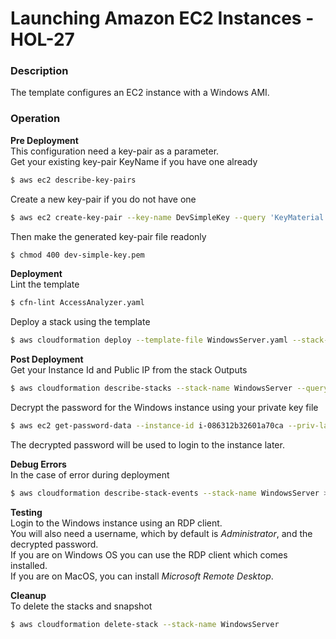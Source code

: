 # Launching Amazon EC2 Instances - HOL-27

### Description

The template configures an EC2 instance with a Windows AMI.

### Operation

**Pre Deployment**  
This configuration need a key-pair as a parameter.  
Get your existing key-pair KeyName if you have one already

```bash
$ aws ec2 describe-key-pairs
```

Create a new key-pair if you do not have one

```bash
$ aws ec2 create-key-pair --key-name DevSimpleKey --query 'KeyMaterial' --output text > dev-simple-key.pem
```

Then make the generated key-pair file readonly

```bash
$ chmod 400 dev-simple-key.pem
```

**Deployment**  
Lint the template

```bash
$ cfn-lint AccessAnalyzer.yaml
```

Deploy a stack using the template

```bash
$ aws cloudformation deploy --template-file WindowsServer.yaml --stack-name WindowsServer
```

**Post Deployment**  
Get your Instance Id and Public IP from the stack Outputs

```bash
$ aws cloudformation describe-stacks --stack-name WindowsServer --query "Stacks[0].Outputs" --no-cli-pager
```

Decrypt the password for the Windows instance using your private key file

```bash
$ aws ec2 get-password-data --instance-id i-086312b32601a70ca --priv-launch-key ../../dev-simple-key.pem
```

The decrypted password will be used to login to the instance later.

**Debug Errors**  
In the case of error during deployment

```bash
$ aws cloudformation describe-stack-events --stack-name WindowsServer > events.json
```

**Testing**  
Login to the Windows instance using an RDP client.  
You will also need a username, which by default is _Administrator_, and the decrypted password.  
If you are on Windows OS you can use the RDP client which comes installed.  
If you are on MacOS, you can install _Microsoft Remote Desktop_.

**Cleanup**  
To delete the stacks and snapshot

```bash
$ aws cloudformation delete-stack --stack-name WindowsServer
```
